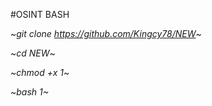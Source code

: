 #OSINT BASH 

~*git clone https://github.com/Kingcy78/NEW*~

~*cd NEW*~

~*chmod +x 1*~

*~bash 1~*
